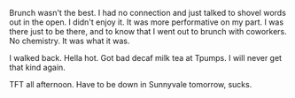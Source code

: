 Brunch wasn't the best. I had no connection and just talked to shovel words out in the open. I didn't enjoy it. It was more performative on my part. I was there just to be there, and to know that I went out to brunch with coworkers. No chemistry. It was what it was.

I walked back. Hella hot. Got bad decaf milk tea at Tpumps. I will never get that kind again.

TFT all afternoon. Have to be down in Sunnyvale tomorrow, sucks.
